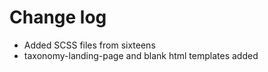 Change log
==========

* Added SCSS files from sixteens
* taxonomy-landing-page and blank html templates added
